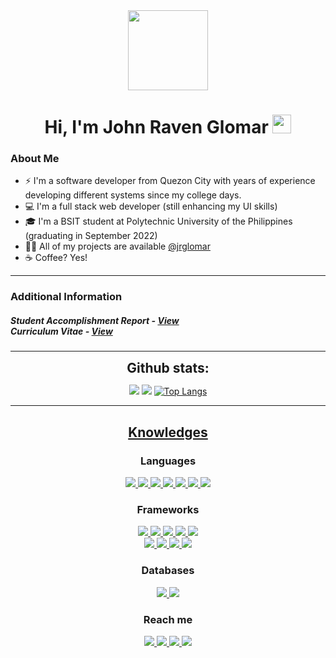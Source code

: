 
    
<div align="center">
  <img style="width:8rem; height:auto" src="https://media1.giphy.com/media/Ll22OhMLAlVDb8UQWe/giphy.gif?cid=6c09b952m3vci0usc44qvv3see68pc7803lfb50vu1xxaxhm&rid=giphy.gif&ct=s"/>
</div>

<h1 align="center">Hi, I'm John Raven Glomar <img width="30px" src="https://raw.githubusercontent.com/iampavangandhi/iampavangandhi/master/gifs/Hi.gif"></h1>
<div> <h3> About Me </h3></div>

- ⚡ I'm a software developer from Quezon City with years of experience developing different systems since my college days.
- 💻 I'm a full stack web developer (still enhancing my UI skills)
- 🎓 I'm a BSIT student at Polytechnic University of the Philippines (graduating in September 2022)
- 👨‍💻 All of my projects are available [@jrglomar](https://github.com/jrglomar)
- ☕️ Coffee? Yes!


---

<div style="flex">
<h3>Additional Information
<h5 align="left">
Student Accomplishment Report - 
<a align="left" href="https://drive.google.com/file/d/176AqpXcgUpiWy1grZjXxUorvXImE-U3-/view?usp=sharing" target="_blank"> 
View
</a><br>
Curriculum Vitae - 
<a align="right" href="https://drive.google.com/file/d/1FwzlD3wWfDIw6Z7pj9MBNwyeMGxjuxJv/view?usp=sharing" target="_blank"> 
View
</a>
</h5>
</div>



<p align="center">
  
</p>

----

<div align="center">
<h2 align="center" style="margin: 5px 10px;">Github stats:</h2> 

[![](https://github-readme-stats.vercel.app/api?username=jrglomar&show_icons=true&theme=material-palenight)](https://github.com/jrglomar)
[![](https://github-readme-streak-stats.herokuapp.com/?user=jrglomar&theme=material-palenight)](https://github.com/jrglomar)
[![Top Langs](https://github-readme-stats.vercel.app/api/top-langs/?username=jrglomar&layout=compact&theme=material-palenight)](https://github.com/jrglomar)

</div>


----

<h2 align="center"><u><b>Knowledges</b></u></h2>
<h3 align="center">Languages</h3>
<div align="center">
  <a href="https://www.php.net/" target="_blank">
      <img src="https://img.shields.io/badge/php-%23777BB4.svg?style=for-the-badge&logo=php&logoColor=white"> 
  </a>
  <a href="https://www.php.net/" target="_blank">
      <img src="https://img.shields.io/badge/javascript-%23323330.svg?style=for-the-badge&logo=javascript&logoColor=%23F7DF1E"> 
  </a>
  <a href="https://www.php.net/" target="_blank">
      <img src="https://img.shields.io/badge/python-3670A0?style=for-the-badge&logo=python&logoColor=ffdd54"> 
  </a>
  <a href="https://www.php.net/" target="_blank">
      <img src="https://img.shields.io/badge/Java-ED8B00?style=for-the-badge&logo=java&logoColor=white"> 
  </a>
  <a href="https://www.php.net/" target="_blank">
      <img src="https://img.shields.io/badge/c++-%2300599C.svg?style=for-the-badge&logo=c%2B%2B&logoColor=white"> 
  </a>
  <a href="https://www.php.net/" target="_blank">
      <img src="https://img.shields.io/badge/html5-%23E34F26.svg?style=for-the-badge&logo=html5&logoColor=white"> 
  </a>
  <a href="https://www.php.net/" target="_blank">
      <img src="https://img.shields.io/badge/css3-%231572B6.svg?style=for-the-badge&logo=css3&logoColor=white"> 
  </a>
</div>
  
  
<h3 align="center">Frameworks</h3>
<div align="center">
    <a href="https://laravel.com/" target="_blank">
        <img src="https://img.shields.io/badge/laravel-%23FF2D20.svg?style=for-the-badge&logo=laravel&logoColor=white"> 
    </a>
    <a href="https://laravel.com/" target="_blank">
        <img src="https://img.shields.io/badge/vuejs-%2335495e.svg?style=for-the-badge&logo=vuedotjs&logoColor=%234FC08D"> 
    </a>
    <a href="https://laravel.com/" target="_blank">
        <img src="https://img.shields.io/badge/jquery-%230769AD.svg?style=for-the-badge&logo=jquery&logoColor=white"> 
    </a>
    <a href="https://laravel.com/" target="_blank">
        <img src="https://img.shields.io/badge/Sequelize-52B0E7?style=for-the-badge&logo=Sequelize&logoColor=white"> 
    </a>
    <a href="https://laravel.com/" target="_blank">
        <img src="https://img.shields.io/badge/CodeIgniter-%23EF4223.svg?style=for-the-badge&logo=codeIgniter&logoColor=white"> 
    </a>
    <br>
    <a href="https://laravel.com/" target="_blank">
        <img src="https://img.shields.io/badge/FastAPI-005571?style=for-the-badge&logo=fastapi"> 
    </a>
    <a href="https://laravel.com/" target="_blank">
        <img src="https://img.shields.io/badge/express.js-%23404d59.svg?style=for-the-badge&logo=express&logoColor=%2361DAFB"> 
    </a>
    <a href="https://laravel.com/" target="_blank">
        <img src="https://img.shields.io/badge/node.js-6DA55F?style=for-the-badge&logo=node.js&logoColor=white"> 
    </a>
    <a href="https://laravel.com/" target="_blank">
        <img src="https://img.shields.io/badge/bootstrap-%23563D7C.svg?style=for-the-badge&logo=bootstrap&logoColor=white"> 
    </a>
</div>
    

<h3 align="center">Databases</h3>
<div align="center">
    <a href="https://www.php.net/" target="_blank">
        <img src="https://img.shields.io/badge/mysql-%2300f.svg?style=for-the-badge&logo=mysql&logoColor=white"> 
    </a>
    <a href="https://www.php.net/" target="_blank">
        <img src="https://img.shields.io/badge/Microsoft%20SQL%20Sever-CC2927?style=for-the-badge&logo=microsoft%20sql%20server&logoColor=white"> 
    </a>
</div>



<h3 align="center">Reach me</h3>
<div align="center">
    <a href="mailto:jr.glomar.srg@gmail.com" target="_blank">
        <img src="https://img.shields.io/badge/Gmail-D14836?style=for-the-badge&logo=gmail&logoColor=white"> 
    </a>
    <a href="https://www.instagram.com/_ravenven/" target="_blank">
        <img src="https://img.shields.io/badge/Instagram-%23E4405F.svg?style=for-the-badge&logo=Instagram&logoColor=white"> 
    </a>
    <a href="https://twitter.com/_ravenven" target="_blank">
        <img src="https://img.shields.io/badge/Twitter-%231DA1F2.svg?style=for-the-badge&logo=Twitter&logoColor=white"> 
    </a>
    <a href="https://www.facebook.com/raven016" target="_blank">
        <img src="https://img.shields.io/badge/Facebook-%231877F2.svg?style=for-the-badge&logo=Facebook&logoColor=white"> 
    </a>
</div>
